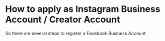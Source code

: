 # How to apply as Instagram Business Account / Creator Account

So there are several steps to register a Facebook Business Account.&#x20;
